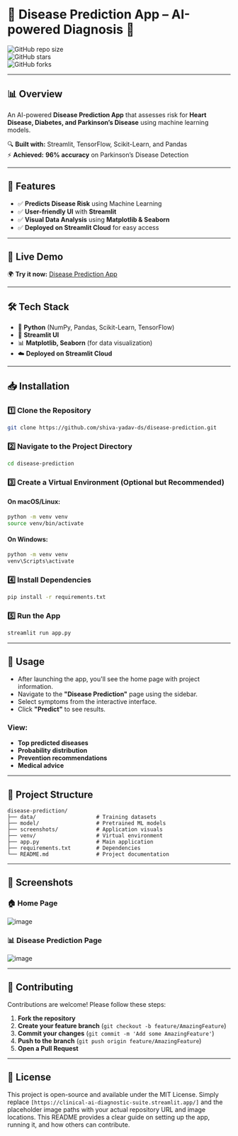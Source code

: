# 📌 Disease Prediction App – AI-powered Diagnosis 🚀  

![GitHub repo size](https://img.shields.io/github/repo-size/shiva-yadav-ds/Prediction-of-Disease-Outbreaks?color=blue&style=flat-square)  
![GitHub stars](https://img.shields.io/github/stars/shiva-yadav-ds/Prediction-of-Disease-Outbreaks?style=social)  
![GitHub forks](https://img.shields.io/github/forks/shiva-yadav-ds/Prediction-of-Disease-Outbreaks?style=social)

---

## 📊 Overview  
An AI-powered **Disease Prediction App** that assesses risk for **Heart Disease, Diabetes, and Parkinson’s Disease** using machine learning models.  

🔍 **Built with:** Streamlit, TensorFlow, Scikit-Learn, and Pandas  
⚡ **Achieved:** **96% accuracy** on Parkinson’s Disease Detection  

---

## 🚀 Features  
- ✅ **Predicts Disease Risk** using Machine Learning  
- ✅ **User-friendly UI** with **Streamlit**  
- ✅ **Visual Data Analysis** using **Matplotlib & Seaborn**  
- ✅ **Deployed on Streamlit Cloud** for easy access  

---

## 🔗 Live Demo  
🌍 **Try it now:** [Disease Prediction App](https://clinical-ai-diagnostic-suite.streamlit.app/)  

---

## 🛠️ Tech Stack  
- 🐍 **Python** (NumPy, Pandas, Scikit-Learn, TensorFlow)  
- 🎨 **Streamlit UI**  
- 📊 **Matplotlib, Seaborn** (for data visualization)  
- ☁️ **Deployed on Streamlit Cloud**  

---

## 📥 Installation  

### 1️⃣ Clone the Repository  
```sh
git clone https://github.com/shiva-yadav-ds/disease-prediction.git
```

### 2️⃣ Navigate to the Project Directory
```sh
cd disease-prediction
```

### 3️⃣ Create a Virtual Environment (Optional but Recommended)
#### On macOS/Linux:
```sh
python -m venv venv  
source venv/bin/activate  
```
#### On Windows:
```sh
python -m venv venv  
venv\Scripts\activate  
```

### 4️⃣ Install Dependencies
```sh
pip install -r requirements.txt
```

### 5️⃣ Run the App
```sh
streamlit run app.py
```

---

## 🚀 Usage  
- After launching the app, you'll see the home page with project information.  
- Navigate to the **"Disease Prediction"** page using the sidebar.  
- Select symptoms from the interactive interface.  
- Click **"Predict"** to see results.  

### View:  
- **Top predicted diseases**  
- **Probability distribution**  
- **Prevention recommendations**  
- **Medical advice**  

---

## 📂 Project Structure  
```
disease-prediction/
├── data/                   # Training datasets
├── model/                  # Pretrained ML models
├── screenshots/            # Application visuals
├── venv/                   # Virtual environment
├── app.py                  # Main application
├── requirements.txt        # Dependencies
└── README.md               # Project documentation
```

---

## 📸 Screenshots  
### 🏠 Home Page  
![image](https://github.com/user-attachments/assets/120cc3ee-aed6-47d8-94b7-3bcbe847c007)


### 📊 Disease Prediction Page  
![image](https://github.com/user-attachments/assets/1358ba74-a81e-4135-94e8-fac004baa50b)
  

---

## 🤝 Contributing  
Contributions are welcome! Please follow these steps:  
1. **Fork the repository**  
2. **Create your feature branch** (`git checkout -b feature/AmazingFeature`)  
3. **Commit your changes** (`git commit -m 'Add some AmazingFeature'`)  
4. **Push to the branch** (`git push origin feature/AmazingFeature`)  
5. **Open a Pull Request**  

---

## 📄 License  
This project is open-source and available under the MIT License. Simply replace `[https://clinical-ai-diagnostic-suite.streamlit.app/]` and the placeholder image paths with your actual repository URL and image locations. This README provides a clear guide on setting up the app, running it, and how others can contribute.

